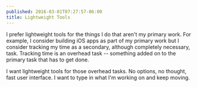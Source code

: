 ```yaml
---
published: 2016-03-01T07:27:57-06:00
title: Lightweight Tools
---
```

I prefer lightweight tools for the things I do that aren't my primary work. For example, I consider building iOS apps as part of my primary work but I consider tracking my time as a secondary, although completely necessary, task. Tracking time is an overhead task -- something added on to the primary task that has to get done.

I want lightweight tools for those overhead tasks. No options, no thought, fast user interface. I want to type in what I'm working on and keep moving.